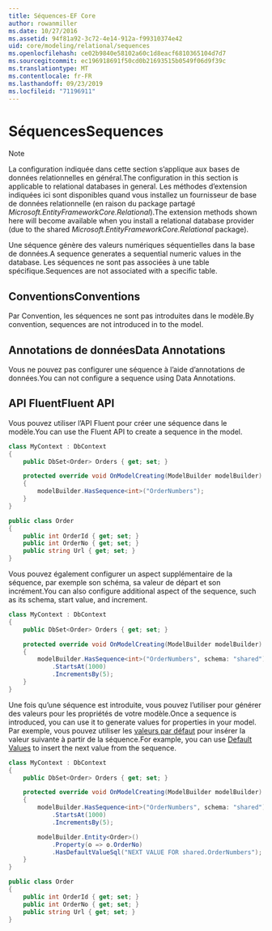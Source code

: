 ```yaml
---
title: Séquences-EF Core
author: rowanmiller
ms.date: 10/27/2016
ms.assetid: 94f81a92-3c72-4e14-912a-f99310374e42
uid: core/modeling/relational/sequences
ms.openlocfilehash: ce02b9840e58102a60c1d8eacf6810365104d7d7
ms.sourcegitcommit: ec196918691f50cd0b21693515b0549f06d9f39c
ms.translationtype: MT
ms.contentlocale: fr-FR
ms.lasthandoff: 09/23/2019
ms.locfileid: "71196911"
---
```

# <a name="sequences"></a><span data-ttu-id="45e0e-102">Séquences</span><span class="sxs-lookup"><span data-stu-id="45e0e-102">Sequences</span></span>

> [!NOTE]  
> <span data-ttu-id="45e0e-103">La configuration indiquée dans cette section s’applique aux bases de données relationnelles en général.</span><span class="sxs-lookup"><span data-stu-id="45e0e-103">The configuration in this section is applicable to relational databases in general.</span></span> <span data-ttu-id="45e0e-104">Les méthodes d’extension indiquées ici sont disponibles quand vous installez un fournisseur de base de données relationnelle (en raison du package partagé *Microsoft.EntityFrameworkCore.Relational*).</span><span class="sxs-lookup"><span data-stu-id="45e0e-104">The extension methods shown here will become available when you install a relational database provider (due to the shared *Microsoft.EntityFrameworkCore.Relational* package).</span></span>

<span data-ttu-id="45e0e-105">Une séquence génère des valeurs numériques séquentielles dans la base de données.</span><span class="sxs-lookup"><span data-stu-id="45e0e-105">A sequence generates a sequential numeric values in the database.</span></span> <span data-ttu-id="45e0e-106">Les séquences ne sont pas associées à une table spécifique.</span><span class="sxs-lookup"><span data-stu-id="45e0e-106">Sequences are not associated with a specific table.</span></span>

## <a name="conventions"></a><span data-ttu-id="45e0e-107">Conventions</span><span class="sxs-lookup"><span data-stu-id="45e0e-107">Conventions</span></span>

<span data-ttu-id="45e0e-108">Par Convention, les séquences ne sont pas introduites dans le modèle.</span><span class="sxs-lookup"><span data-stu-id="45e0e-108">By convention, sequences are not introduced in to the model.</span></span>

## <a name="data-annotations"></a><span data-ttu-id="45e0e-109">Annotations de données</span><span class="sxs-lookup"><span data-stu-id="45e0e-109">Data Annotations</span></span>

<span data-ttu-id="45e0e-110">Vous ne pouvez pas configurer une séquence à l’aide d’annotations de données.</span><span class="sxs-lookup"><span data-stu-id="45e0e-110">You can not configure a sequence using Data Annotations.</span></span>

## <a name="fluent-api"></a><span data-ttu-id="45e0e-111">API Fluent</span><span class="sxs-lookup"><span data-stu-id="45e0e-111">Fluent API</span></span>

<span data-ttu-id="45e0e-112">Vous pouvez utiliser l’API Fluent pour créer une séquence dans le modèle.</span><span class="sxs-lookup"><span data-stu-id="45e0e-112">You can use the Fluent API to create a sequence in the model.</span></span>

<!-- [!code-csharp[Main](samples/core/relational/Modeling/FluentAPI/Relational/Sequence.cs?highlight=7)] -->
``` csharp
class MyContext : DbContext
{
    public DbSet<Order> Orders { get; set; }

    protected override void OnModelCreating(ModelBuilder modelBuilder)
    {
        modelBuilder.HasSequence<int>("OrderNumbers");
    }
}

public class Order
{
    public int OrderId { get; set; }
    public int OrderNo { get; set; }
    public string Url { get; set; }
}
```

<span data-ttu-id="45e0e-113">Vous pouvez également configurer un aspect supplémentaire de la séquence, par exemple son schéma, sa valeur de départ et son incrément.</span><span class="sxs-lookup"><span data-stu-id="45e0e-113">You can also configure additional aspect of the sequence, such as its schema, start value, and increment.</span></span>

<!-- [!code-csharp[Main](samples/core/relational/Modeling/FluentAPI/Relational/SequenceConfigured.cs?highlight=7,8,9)] -->
``` csharp
class MyContext : DbContext
{
    public DbSet<Order> Orders { get; set; }

    protected override void OnModelCreating(ModelBuilder modelBuilder)
    {
        modelBuilder.HasSequence<int>("OrderNumbers", schema: "shared")
            .StartsAt(1000)
            .IncrementsBy(5);
    }
}
```

<span data-ttu-id="45e0e-114">Une fois qu’une séquence est introduite, vous pouvez l’utiliser pour générer des valeurs pour les propriétés de votre modèle.</span><span class="sxs-lookup"><span data-stu-id="45e0e-114">Once a sequence is introduced, you can use it to generate values for properties in your model.</span></span> <span data-ttu-id="45e0e-115">Par exemple, vous pouvez utiliser les [valeurs par défaut](default-values.md) pour insérer la valeur suivante à partir de la séquence.</span><span class="sxs-lookup"><span data-stu-id="45e0e-115">For example, you can use [Default Values](default-values.md) to insert the next value from the sequence.</span></span>

<!-- [!code-csharp[Main](samples/core/relational/Modeling/FluentAPI/Relational/SequenceUsed.cs?highlight=11,12,13)] -->
``` csharp
class MyContext : DbContext
{
    public DbSet<Order> Orders { get; set; }

    protected override void OnModelCreating(ModelBuilder modelBuilder)
    {
        modelBuilder.HasSequence<int>("OrderNumbers", schema: "shared")
            .StartsAt(1000)
            .IncrementsBy(5);

        modelBuilder.Entity<Order>()
            .Property(o => o.OrderNo)
            .HasDefaultValueSql("NEXT VALUE FOR shared.OrderNumbers");
    }
}

public class Order
{
    public int OrderId { get; set; }
    public int OrderNo { get; set; }
    public string Url { get; set; }
}
```
